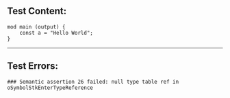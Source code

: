
Test Content: 
-------------------------
```
mod main (output) { 
    const a = "Hello World";
}
```
------------------------

Test Errors:
-------------------------
```
### Semantic assertion 26 failed: null type table ref in oSymbolStkEnterTypeReference
```
